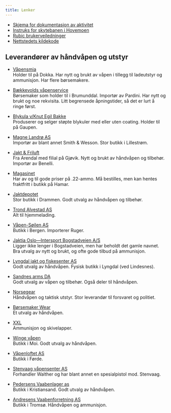 ```yaml
---
title: Lenker
---
```


- [Skjema for dokumentasjon av aktivitet](/documents/aktivitetslogg.pdf)
- [Instruks for skytebanen i Hovemoen](/documents/instruks_hovemoen.pdf)
- [Rubic brukerveiledninger](https://rubic.zendesk.com/hc/no/categories/115000353634-Rubic-Brukere)
- [Nettstedets kildekode](https://github.com/echozio/lpk-website)

## Leverandører av håndvåpen og utstyr
- [Våpensmia](https://www.vapensmia.no/)\
  Holder til på Dokka. Har nytt og brukt av våpen i tillegg til ladeutstyr og ammunisjon. Har flere
  børsemakere.

- [Bækkevolds våpenservice](https://www.pardininorge.no/)\
  Børsemaker som holder til i Brumunddal. Importør av Pardini. Har nytt og brukt og noe rekvisita.
  Litt begrensede åpningstider, så det er lurt å ringe først.

- [Blykula v/Knut Egil Bakke](https://blykula.com)\
  Produserer og selger støpte blykuler med eller uten coating. Holder til på Gaupen. 

- [Magne Landrø AS](https://www.landro.no/)\
  Importør av blant annet Smith & Wesson. Stor butikk i Lillestrøm.

- [Jakt & Friluft](https://www.jaktogfriluft.no/)\
  Fra Arendal med filial på Gjøvik. Nytt og brukt av håndvåpen og tilbehør. Importør av Benelli.

- [Magasinet](https://www.magasinet.no/)\
  Har av og til gode priser på .22-ammo. Må bestilles, men kan hentes fraktfritt i butikk på Hamar.

- [Jaktdepotet](https://www.jaktdepotet.no/)\
  Stor butikk i Drammen. Godt utvalg av håndvåpen og tilbehør.

- [Trond Alvestad AS](https://hjemmelading.no/)\
  Alt til hjemmelading.

- [Våpen-Søilen AS](https://www.vapen-soilen.no/)\
  Butikk i Bergen. Importerer Ruger.

- [Jaktia Oslo—Intersport Bogstadveien A/S](https://www.intersport-bogstadveien.no/)\
  Ligger ikke lenger i Bogstadveien, men har beholdt det gamle navnet. Bra utvalg av nytt og brukt, og ofte gode tilbud på ammunisjon.

- [Lyngdal jakt og fiskesenter AS](https://jaktbutikken.no/)\
  Godt utvalg av håndvåpen. Fysisk butikk i Lyngdal (ved Lindesnes).

- [Sandnes arms DA](http://webshop-sandnes-arms.trmed.no/)\
  Godt utvalg av våpen og tilbehør. Også deler til håndvåpen.

- [Norsegear](https://www.norsegear.no/)\
  Håndvåpen og taktisk utstyr. Stor leverandør til forsvaret og politiet.

- [Børsemaker Wear](https://bmwear.no/)\
  Et utvalg av håndvåpen.

- [XXL](https://www.xxl.no/)\
  Ammunisjon og skivelapper.

- [Winge våpen](https://www.wingevapen.no/)\
  Butikk i Moi. Godt utvalg av håndvåpen.

- [Våpenloftet AS](https://vapenloftet.no/)\
  Butikk  i Førde.

- [Stenvaag våpensenter AS](http://stenvaag.no/)\
  Forhandler Walther og har blant annet en spesialpistol mod. Stenvaag.

- [Pedersens Vaabenlager as](https://www.pvas.no/)\
  Butikk i Kristiansand. Godt utvalg av håndvåpen.

- [Andresens Vaabenforretning AS](https://www.vapenandresen.no/)\
  Butikk i Tromsø. Håndvåpen og ammunisjon.
